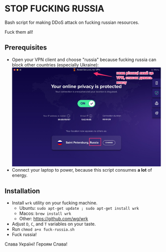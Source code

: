 # STOP FUCKING RUSSIA

Bash script for making DDoS attack on fucking russian resources.

Fuck them all!

## Prerequisites
- Open your VPN client and choose "russia" because fucking russia can block other countries (especially Ukraine):
![vpn image](images/vpn_client.jpg)
- Connect your laptop to power, because this script consumes **a lot** of energy.

## Installation

- Install `wrk` utility on your fucking machine.
	- Ubuntu: `sudo apt-get update ; sudo apt-get install wrk`
	- Macos: `brew install wrk` 
	- Other: https://github.com/wg/wrk
- Adjust `D`, `C`, and `T` variables on your taste.
- Run `chmod a+x fuck-russia.sh`
- Fuck russia!

Слава Україні! Героям Слава!
